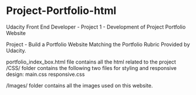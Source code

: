 # Project-Portfolio-html
Udacity Front End Developer - Project 1 - Development of Project Portfolio Website 

Project - Build a Portfolio Website Matching the Portfolio Rubric Provided by Udacity.

portfolio_index_box.html file contains all the html related to the project
/CSS/ folder contains the following two files for styling and responsive design:
main.css
responsive.css

/Images/ folder contains all the images used on this website.
